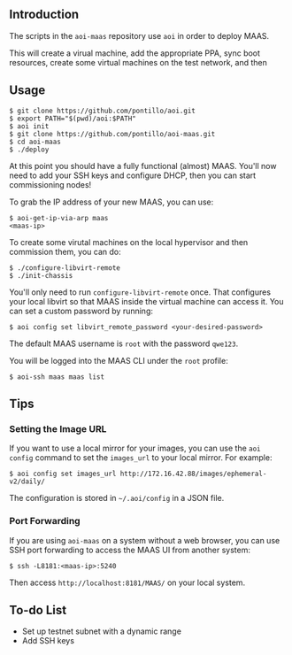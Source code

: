 ## Introduction

The scripts in the `aoi-maas` repository use `aoi` in order to deploy MAAS.

This will create a virual machine, add the appropriate PPA, sync boot
resources, create some virtual machines on the test network, and
then

## Usage

    $ git clone https://github.com/pontillo/aoi.git
    $ export PATH="$(pwd)/aoi:$PATH"
    $ aoi init
    $ git clone https://github.com/pontillo/aoi-maas.git
    $ cd aoi-maas
    $ ./deploy

At this point you should have a fully functional (almost) MAAS. You'll
now need to add your SSH keys and configure DHCP, then you can start
commissioning nodes!

To grab the IP address of your new MAAS, you can use:

    $ aoi-get-ip-via-arp maas
    <maas-ip>

To create some virutal machines on the local hypervisor and then commission
them, you can do:

    $ ./configure-libvirt-remote
    $ ./init-chassis

You'll only need to run `configure-libvirt-remote` once. That configures your
local libvirt so that MAAS inside the virtual machine can access it. You can
set a custom password by running:

    $ aoi config set libvirt_remote_password <your-desired-password>

The default MAAS username is `root` with the password `qwe123`.

You will be logged into the MAAS CLI under the `root` profile:

    $ aoi-ssh maas maas list

## Tips

### Setting the Image URL

If you want to use a local mirror for your images, you can use the `aoi config`
command to set the `images_url` to your local mirror. For example:

    $ aoi config set images_url http://172.16.42.88/images/ephemeral-v2/daily/

The configuration is stored in `~/.aoi/config` in a JSON file.

### Port Forwarding

If you are using `aoi-maas` on a system without a web browser, you can use
SSH port forwarding to access the MAAS UI from another system:

    $ ssh -L8181:<maas-ip>:5240

Then access `http://localhost:8181/MAAS/` on your local system.

## To-do List

 * Set up testnet subnet with a dynamic range
 * Add SSH keys
